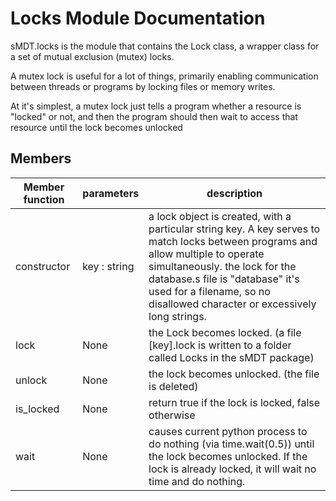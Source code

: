 Locks Module Documentation
==========================

sMDT.locks is the module that contains the Lock class, a wrapper class for a set of mutual exclusion (mutex) locks.

A mutex lock is useful for a lot of things, primarily enabling communication between threads or programs by locking files or memory writes.

At it's simplest, a mutex lock just tells a program whether a resource is "locked" or not, and then the program should then wait to access that resource until the lock becomes unlocked

Members
-------

Member function | parameters | description
---|---|---
constructor | key : string | a lock object is created, with a particular string key. A key serves to match locks between programs and allow multiple to operate simultaneously. the lock for the database.s file is "database" it's used for a filename, so no disallowed character or excessively long strings.
lock|None|the Lock becomes locked. (a file [key].lock is written to a folder called Locks in the sMDT package)
unlock|None|the lock becomes unlocked. (the file is deleted)
is_locked|None|return true if the lock is locked, false otherwise 
wait|None|causes current python process to do nothing (via time.wait(0.5)) until the lock becomes unlocked. If the lock is already locked, it will wait no time and do nothing. 